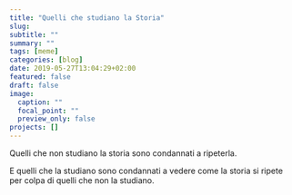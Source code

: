 ```yaml
---
title: "Quelli che studiano la Storia"
slug:
subtitle: ""
summary: ""
tags: [meme]
categories: [blog]
date: 2019-05-27T13:04:29+02:00
featured: false
draft: false
image:
  caption: ""
  focal_point: ""
  preview_only: false
projects: []
---
```


Quelli che non studiano la storia sono condannati a ripeterla.

E quelli che la studiano sono condannati a vedere come la storia si ripete per colpa di quelli che non la studiano.
